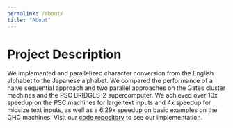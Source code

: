 ```yaml
---
permalink: /about/
title: "About"
---
```



# Project Description
We implemented and parallelized character conversion from the English alphabet to the Japanese alphabet. We compared the performance of a naive sequential approach and two parallel approaches on the Gates cluster machines and the PSC BRIDGES-2 supercomputer. We achieved over 10x speedup on the PSC machines for large text inputs and 4x speedup for midsize text inputs, as well as a 6.29x speedup on basic examples on the GHC machines. Visit our [code repository](https://github.com/Yumam20/15418-henkan) to see our implementation.